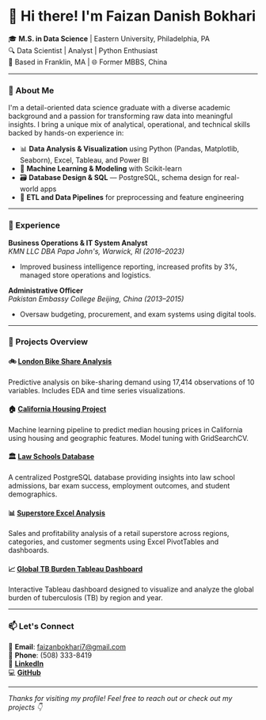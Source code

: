 # 👋 Hi there! I'm Faizan Danish Bokhari

🎓 **M.S. in Data Science** | Eastern University, Philadelphia, PA  
🔍 Data Scientist | Analyst | Python Enthusiast  
📍 Based in Franklin, MA | 🌐 Former MBBS, China  

---

### 🚀 About Me

I'm a detail-oriented data science graduate with a diverse academic background and a passion for transforming raw data into meaningful insights. I bring a unique mix of analytical, operational, and technical skills backed by hands-on experience in:

- 📊 **Data Analysis & Visualization** using Python (Pandas, Matplotlib, Seaborn), Excel, Tableau, and Power BI  
- 🧠 **Machine Learning & Modeling** with Scikit-learn  
- 🗃️ **Database Design & SQL** — PostgreSQL, schema design for real-world apps  
- 🔄 **ETL and Data Pipelines** for preprocessing and feature engineering  

---
### 💼 Experience

**Business Operations & IT System Analyst**  
_KMN LLC DBA Papa John's, Warwick, RI (2016–2023)_  
- Improved business intelligence reporting, increased profits by 3%, managed store operations and logistics.

**Administrative Officer**  
_Pakistan Embassy College Beijing, China (2013–2015)_  
- Oversaw budgeting, procurement, and exam systems using digital tools.

---

### 📂 Projects Overview

#### 🚲 [London Bike Share Analysis](https://github.com/fbokhari7/london-bike-share)
Predictive analysis on bike-sharing demand using 17,414 observations of 10 variables. Includes EDA and time series visualizations.

#### 🏠 [California Housing Project](https://github.com/fbokhari7/california-housing-project)
Machine learning pipeline to predict median housing prices in California using housing and geographic features. Model tuning with GridSearchCV.

#### 🏛 [Law Schools Database](https://github.com/fbokhari7/law-school-database)
A centralized PostgreSQL database providing insights into law school admissions, bar exam success, employment outcomes, and student demographics.

#### 📊 [Superstore Excel Analysis](https://github.com/fbokhari7/superstore-excel)
Sales and profitability analysis of a retail superstore across regions, categories, and customer segments using Excel PivotTables and dashboards.

#### 📈 [Global TB Burden Tableau Dashboard](https://github.com/fbokhari7/global-tb-dashboard)
Interactive Tableau dashboard designed to visualize and analyze the global burden of tuberculosis (TB) by region and year.

---

### 📫 Let's Connect

📧 **Email**: faizanbokhari7@gmail.com  
📱 **Phone**: (508) 333-8419  
🔗 [**LinkedIn**](https://www.linkedin.com/in/faizan-bokhari/)  
💻 [**GitHub**](https://github.com/fbokhari7)

---

*Thanks for visiting my profile! Feel free to reach out or check out my projects 👇*


<!---
fbokhari7/fbokhari7 is a ✨ special ✨ repository because its `README.md` (this file) appears on your GitHub profile.
You can click the Preview link to take a look at your changes.
--->
